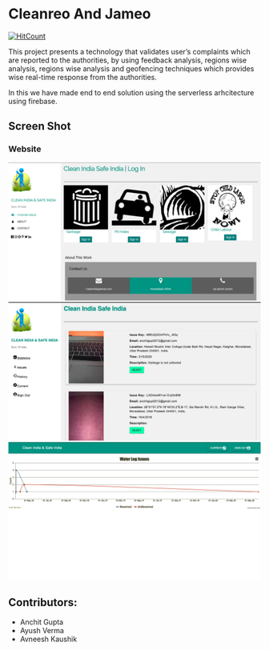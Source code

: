 # Cleanreo And Jameo

[![HitCount](http://hits.dwyl.com/anchitgupt/Clean.svg)](http://hits.dwyl.com/anchitgupt/Clean)

This project presents a technology that validates user’s complaints which are reported to the authorities, by using feedback analysis, regions wise analysis, regions wise analysis and geofencing techniques which provides wise real-time response from the authorities.

In this we have made end to end solution using the serverless arhcitecture using firebase.

## Screen Shot

### Website
<div style="text-align:center">
 <img src="docs/images/website.png"/>
 <img src="docs/images/webreportlist.png"/>
 <img src="docs/images/reportstats.png"/>
</div>

<!-- ### Mobile

<div style="text-align:center">
 <img src="docs/images/website.png"/>
 <img src="docs/images/webreportlist.png"/>
 <img src="docs/images/reportstats.png"/>
</div> -->


## Contributors:

* Anchit Gupta
* Ayush Verma
* Avneesh Kaushik 
